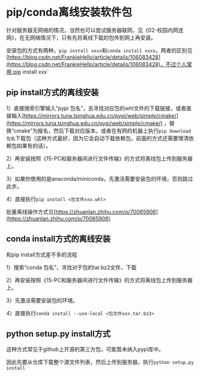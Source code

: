 # pip/conda离线安装软件包

<!--
Tags: 所有用户可食用
category: 环境配置
description: conda install；pip install；python setup.py install
-->

针对服务器无网络的情况，当然也可以尝试服务器联网，见《02-校园内网连网》，在无网络情况下，只有先将离线下载的包传到网上再安装。

安装包的方式有两种，`pip install xxxx`和`conda install xxxx`，两者的区别见[https://blog.csdn.net/FrankieHello/article/details/106083428](https://blog.csdn.net/FrankieHello/article/details/106083428)，不过个人常用`pip install xxx`

## pip install方式的离线安装

1）直接搜索引擎输入”pypi 包名”，去寻找对应包的whl文件的下载链接，或者直接输入[https://mirrors.tuna.tsinghua.edu.cn/pypi/web/simple/cmake/](https://mirrors.tuna.tsinghua.edu.cn/pypi/web/simple/cmake/) ，替换“cmake”为报名，然后下载对应版本。或者在有网的机器上执行`pip download 包名`下载包（这种方式最好，因为它会自动下载依赖包，前面的方式还需要理清依赖包如果有的话）。

2）再安装按照《15-PC和服务器间进行文件传输》的方式将离线包上传到服务器上。

3）如果你使用的是anaconda/miniconda，先激活需要安装包的环境，否则跳过此步。

4）直接执行`pip install <包文件xxx.whl>`

批量离线操作方式见[https://zhuanlan.zhihu.com/p/70065906](https://zhuanlan.zhihu.com/p/70065906)

## conda install方式的离线安装

和pip install方式差不多的流程

1）搜索“conda 包名”，寻找对于包的tar.bz2文件，下载

2）再安装按照《15-PC和服务器间进行文件传输》的方式将离线包上传到服务器上。

3）先激活需要安装包的环境。

4）直接执行`conda install --use-local <包文件xxx.tar.bz2>`

## python setup.py install方式

这种方式常见于github上开源的第三方包，可能暂未纳入pypi库中。

因此先要从仓库下载整个源文件列表，然后上传到服务器，执行`python setup.py install`

<!--Valine-->